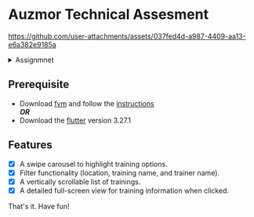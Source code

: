 # Auzmor Technical Assesment

https://github.com/user-attachments/assets/037fed4d-a987-4409-aa13-e6a382e9185a

<details>
<summary>Assignmnet</summary>

A mobile app to check for Trainings offered.

Your challenge is to implement a mobile app using Flutter (Dart), let’s call it My Trainings App.
This will be used by the Users to discover trainings that they are interested in.

Your code will be judged primarily on:
1. Performance: Ability for the user to perform operations intuitively and the speed in which the
screen transitions/actions happen

2. Coding style: Code design and structure. Abstraction and componentization. And in general,
cleanliness of code.

3. Correctness (goes without saying!)
   
You need to implement the following:

<img width="500" height="500" alt="Screenshot 2025-01-13 at 11 08 43 PM" src="https://github.com/user-attachments/assets/a1ba6bf7-3bb5-4678-95a5-83b1b5b97d40" />
<img width="500" height="500" alt="Screenshot 2025-01-13 at 11 08 52 PM" src="https://github.com/user-attachments/assets/401bc757-ef88-4866-b617-79d201db9267" />

Two general notes:
1. Your code MUST be in working condition
2. You will need to provide running instructions

</details>


## Prerequisite
- Download [fvm](https://fvm.app/) and follow the [instructions](https://fvm.app/documentation/guides/basic-commands#examples-1)
<br>_**OR**_
- Download the [flutter](https://docs.flutter.dev/release/archive) version 3.27.1


## Features

- [x] A swipe carousel to highlight training options.
- [x] Filter functionality (location, training name, and trainer name).
- [x] A vertically scrollable list of trainings.
- [x] A detailed full-screen view for training information when clicked.

That's it. Have fun!

